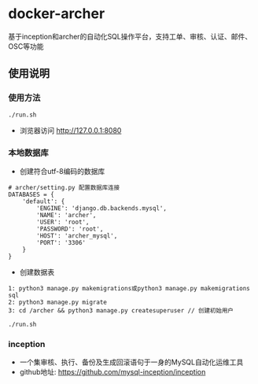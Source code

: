 # docker-archer
基于inception和archer的自动化SQL操作平台，支持工单、审核、认证、邮件、OSC等功能

## 使用说明
### 使用方法
```
./run.sh
```
* 浏览器访问 http://127.0.0.1:8080

### 本地数据库
* 创建符合utf-8编码的数据库

```
# archer/setting.py 配置数据库连接
DATABASES = {
    'default': {
        'ENGINE': 'django.db.backends.mysql',
        'NAME': 'archer',
        'USER': 'root',
        'PASSWORD': 'root',
        'HOST': 'archer_mysql',
        'PORT': '3306'
    }
}
```
* 创建数据表

```
1: python3 manage.py makemigrations或python3 manage.py makemigrations sql
2: python3 manage.py migrate
3: cd /archer && python3 manage.py createsuperuser // 创建初始用户
```
```
./run.sh
```

### inception
* 一个集审核、执行、备份及生成回滚语句于一身的MySQL自动化运维工具
* github地址: https://github.com/mysql-inception/inception

